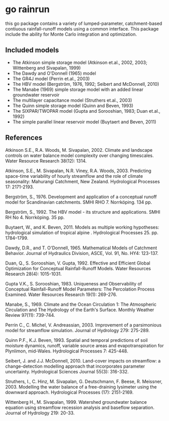 # go rainrun

this go package contains a variety of lumped-parameter, catchment-based contiuous rainfall-runoff models using a common interface. This package include the ability for Monte Carlo integration and optimization. 

## Included models

* The Atkinson simple storage model (Atkinson et.al., 2002, 2003; Wittenberg and Sivapalan, 1999)
* The Dawdy and O'Donnell (1965) model
* The GR4J model (Perrin et.al., 2003)
* The HBV model (Bergström, 1976, 1992; Seibert and McDonnell, 2010)
* The Manabe (1969) simple storage model with an added linear groundwater reservoir
* The multilayer capacitance model (Struthers et.al., 2003)
* The Quinn simple storage model (Quinn and Beven, 1993)
* The SIXPAR/TWOPAR model (Gupta and Sorooshian, 1983; Duan et.al., 1992)
* The simple parallel linear reservoir model (Buytaert and Beven, 2011)

## References

Atkinson S.E., R.A. Woods, M. Sivapalan, 2002. Climate and landscape controls on water balance model complexity over changing timescales. Water Resource Research 38(12): 1314.

Atkinson, S.E., M. Sivapalan, N.R. Viney, R.A. Woods, 2003. Predicting space-time variability of hourly streamflow and the role of climate seasonality: Mahurangi Catchment, New Zealand. Hydrological Processes 17: 2171-2193.

Bergström, S., 1976. Development and application of a conceptual runoff model for Scandinavian catchments. SMHI RHO 7. Norrköping. 134 pp.

Bergström, S., 1992. The HBV model - its structure and applications. SMHI RH No 4. Norrköping. 35 pp.

Buytaert, W., and K. Beven, 2011. Models as multiple working hypotheses: hydrological simulation of tropical alpine . Hydrological Processes 25. pp. 1784–1799.

Dawdy, D.R., and T. O'Donnell, 1965. Mathematical Models of Catchment Behavior. Journal of Hydraulics Division, ASCE, Vol. 91, No. HY4: 123-137.

Duan, Q., S. Sorooshian, V. Gupta, 1992. Effective and Efficient Global Optimization for Conceptual Rainfall-Runoff Models. Water Resources Research 28(4): 1015-1031.

Gupta V.K., S. Sorooshian, 1983. Uniqueness and Observability of Conceptual Rainfall-Runoff Model Parameters: The Percolation Process Examined. Water Resources Research 19(1): 269-276.

Manabe, S., 1969. Climate and the Ocean Circulation 1: The Atmospheric Circulation and The Hydrology of the Earth's Surface. Monthly Weather Review 97(11): 739-744.

Perrin C., C. Michel, V. Andreassian, 2003. Improvement of a parsimonious model for streamflow simulation. Journal of Hydrology 279: 275-289.

Quinn P.F., K.J. Beven, 1993. Spatial and temporal predictions of soil moisture dynamics, runoff, variable source areas and evapotranspiration for Plynlimon, mid-Wales. Hydrological Processes 7: 425-448.

Seibert, J. and J.J. McDonnell, 2010. Land-cover impacts on streamflow: a change-detection modelling approach that incorporates parameter uncertainty. Hydrological Sciences Journal 55(3): 316-332.

Struthers, I., C. Hinz, M. Sivapalan, G. Deutschmann, F. Beese, R. Meissner, 2003. Modelling the water balance of a free-draining lysimeter using the downward approach. Hydrological Processes (17): 2151-2169.

Wittenberg H., M. Sivapalan, 1999. Watershed groundwater balance equation using streamflow recession analysis and baseflow separation. Journal of Hydrology 219: 20-33.